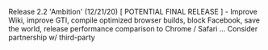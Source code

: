 Release 2.2 'Ambition' (12/21/20) [ POTENTIAL FINAL RELEASE ] - Improve Wiki, improve GTI, compile optimized browser builds, block Facebook, save the world, release performance comparison to Chrome / Safari ...
Consider partnership w/ third-party
